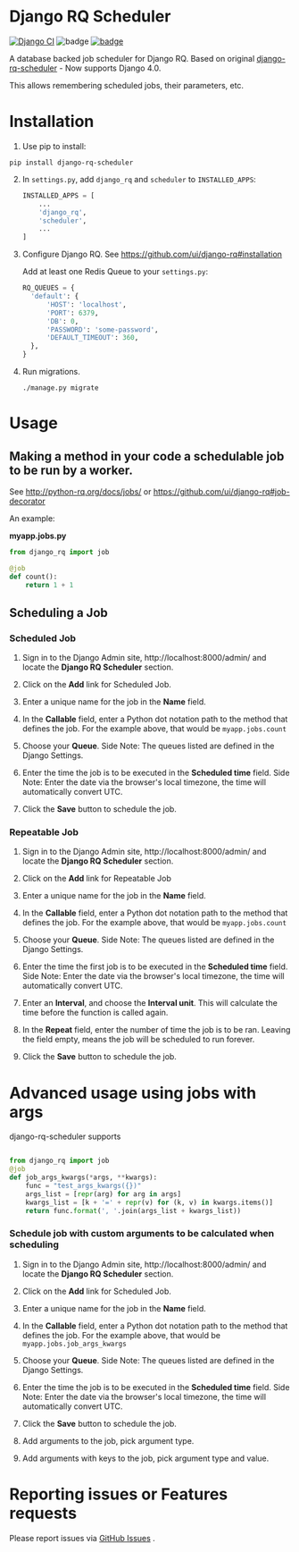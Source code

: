 # Django RQ Scheduler 
[![Django CI](https://github.com/dsoftwareinc/django-rq-scheduler/actions/workflows/test.yml/badge.svg)](https://github.com/dsoftwareinc/django-rq-scheduler/actions/workflows/test.yml)
![badge](https://img.shields.io/endpoint?url=https://gist.githubusercontent.com/cunla/b756396efb895f0e34558c980f1ca0c7/raw/django-rq-scheduler-4.json)
[![badge](https://img.shields.io/pypi/dm/django-rq-scheduler)](https://pypi.org/project/django-rq-scheduler/)


A database backed job scheduler for Django RQ.
Based on original [django-rq-scheduler](https://github.com/isl-x/django-rq-scheduler) - Now supports Django 4.0.

This allows remembering scheduled jobs, their parameters, etc.

# Installation

1. Use pip to install:

```shell
pip install django-rq-scheduler
```

2. In `settings.py`, add `django_rq` and `scheduler` to  `INSTALLED_APPS`:
   ```python
   INSTALLED_APPS = [
       ...
       'django_rq',
       'scheduler',
       ...
   ]
   ```

3. Configure Django RQ. See https://github.com/ui/django-rq#installation
   
   Add at least one Redis Queue to your `settings.py`:
   ```python
   RQ_QUEUES = {
     'default': {
         'HOST': 'localhost',
         'PORT': 6379,
         'DB': 0,
         'PASSWORD': 'some-password',
         'DEFAULT_TIMEOUT': 360,
     },
   }
   ```

5. Run migrations.
	```shell
	./manage.py migrate
	```

# Usage

## Making a method in your code a schedulable job to be run by a worker.

See http://python-rq.org/docs/jobs/ or https://github.com/ui/django-rq#job-decorator

An example:

**myapp.jobs.py**

```python
from django_rq import job

@job
def count():
    return 1 + 1
```

## Scheduling a Job

### Scheduled Job

1. Sign in to the Django Admin site, http://localhost:8000/admin/ and locate the **Django RQ Scheduler** section.

2. Click on the **Add** link for Scheduled Job.

3. Enter a unique name for the job in the **Name** field.

4. In the **Callable** field, enter a Python dot notation path to the method that defines the job. For the example above, that would be `myapp.jobs.count`

5. Choose your **Queue**. Side Note: The queues listed are defined in the Django Settings.

6. Enter the time the job is to be executed in the **Scheduled time** field. Side Note: Enter the date via the browser's local timezone, the time will automatically convert UTC.

7. Click the **Save** button to schedule the job.

### Repeatable Job

1. Sign in to the Django Admin site, http://localhost:8000/admin/ and locate the **Django RQ Scheduler** section.

2. Click on the **Add** link for Repeatable Job

3. Enter a unique name for the job in the **Name** field.

4. In the **Callable** field, enter a Python dot notation path to the method that defines the job. For the example above, that would be `myapp.jobs.count`

5. Choose your **Queue**. Side Note: The queues listed are defined in the Django Settings.

6. Enter the time the first job is to be executed in the **Scheduled time** field. Side Note: Enter the date via the browser's local timezone, the time will automatically convert UTC.

7. Enter an **Interval**, and choose the **Interval unit**. This will calculate the time before the function is called again.

8. In the **Repeat** field, enter the number of time the job is to be ran. Leaving the field empty, means the job will be scheduled to run forever.

9. Click the **Save** button to schedule the job.

# Advanced usage using jobs with args

django-rq-scheduler supports 
```python

from django_rq import job
@job
def job_args_kwargs(*args, **kwargs):
    func = "test_args_kwargs({})"
    args_list = [repr(arg) for arg in args]
    kwargs_list = [k + '=' + repr(v) for (k, v) in kwargs.items()]
    return func.format(', '.join(args_list + kwargs_list))
```


### Schedule job with custom arguments to be calculated when scheduling

1. Sign in to the Django Admin site, http://localhost:8000/admin/ and locate the **Django RQ Scheduler** section.

2. Click on the **Add** link for Scheduled Job.

3. Enter a unique name for the job in the **Name** field.

4. In the **Callable** field, enter a Python dot notation path to the method that defines the job. For the example above, that would be `myapp.jobs.job_args_kwargs`

5. Choose your **Queue**. Side Note: The queues listed are defined in the Django Settings.

6. Enter the time the job is to be executed in the **Scheduled time** field. Side Note: Enter the date via the browser's local timezone, the time will automatically convert UTC.

7. Click the **Save** button to schedule the job.

8. Add arguments to the job, pick argument type.

9. Add arguments with keys to the job, pick argument type and value.

# Reporting issues or Features requests

Please report issues via [GitHub Issues](https://github.com/dsoftwareinc/django-rq-scheduler/issues) .

